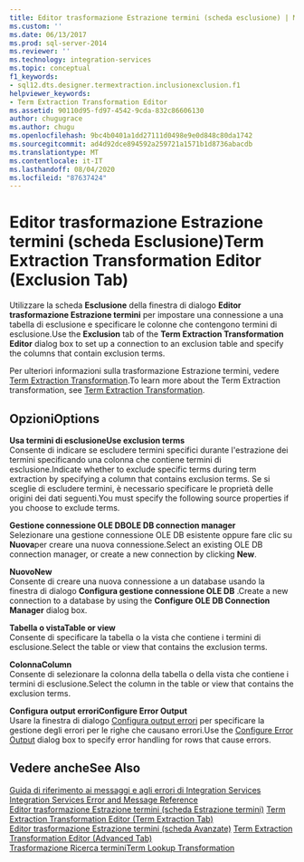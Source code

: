```yaml
---
title: Editor trasformazione Estrazione termini (scheda esclusione) | Microsoft Docs
ms.custom: ''
ms.date: 06/13/2017
ms.prod: sql-server-2014
ms.reviewer: ''
ms.technology: integration-services
ms.topic: conceptual
f1_keywords:
- sql12.dts.designer.termextraction.inclusionexclusion.f1
helpviewer_keywords:
- Term Extraction Transformation Editor
ms.assetid: 90110d95-fd97-4542-9cda-832c86606130
author: chugugrace
ms.author: chugu
ms.openlocfilehash: 9bc4b0401a1dd27111d0498e9e0d848c80da1742
ms.sourcegitcommit: ad4d92dce894592a259721a1571b1d8736abacdb
ms.translationtype: MT
ms.contentlocale: it-IT
ms.lasthandoff: 08/04/2020
ms.locfileid: "87637424"
---
```

# <a name="term-extraction-transformation-editor-exclusion-tab"></a><span data-ttu-id="83b56-102">Editor trasformazione Estrazione termini (scheda Esclusione)</span><span class="sxs-lookup"><span data-stu-id="83b56-102">Term Extraction Transformation Editor (Exclusion Tab)</span></span>
  <span data-ttu-id="83b56-103">Utilizzare la scheda **Esclusione** della finestra di dialogo **Editor trasformazione Estrazione termini** per impostare una connessione a una tabella di esclusione e specificare le colonne che contengono termini di esclusione.</span><span class="sxs-lookup"><span data-stu-id="83b56-103">Use the **Exclusion** tab of the **Term Extraction Transformation Editor** dialog box to set up a connection to an exclusion table and specify the columns that contain exclusion terms.</span></span>  
  
 <span data-ttu-id="83b56-104">Per ulteriori informazioni sulla trasformazione Estrazione termini, vedere [Term Extraction Transformation](data-flow/transformations/term-extraction-transformation.md).</span><span class="sxs-lookup"><span data-stu-id="83b56-104">To learn more about the Term Extraction transformation, see [Term Extraction Transformation](data-flow/transformations/term-extraction-transformation.md).</span></span>  
  
## <a name="options"></a><span data-ttu-id="83b56-105">Opzioni</span><span class="sxs-lookup"><span data-stu-id="83b56-105">Options</span></span>  
 <span data-ttu-id="83b56-106">**Usa termini di esclusione**</span><span class="sxs-lookup"><span data-stu-id="83b56-106">**Use exclusion terms**</span></span>  
 <span data-ttu-id="83b56-107">Consente di indicare se escludere termini specifici durante l'estrazione dei termini specificando una colonna che contiene termini di esclusione.</span><span class="sxs-lookup"><span data-stu-id="83b56-107">Indicate whether to exclude specific terms during term extraction by specifying a column that contains exclusion terms.</span></span> <span data-ttu-id="83b56-108">Se si sceglie di escludere termini, è necessario specificare le proprietà delle origini dei dati seguenti.</span><span class="sxs-lookup"><span data-stu-id="83b56-108">You must specify the following source properties if you choose to exclude terms.</span></span>  
  
 <span data-ttu-id="83b56-109">**Gestione connessione OLE DB**</span><span class="sxs-lookup"><span data-stu-id="83b56-109">**OLE DB connection manager**</span></span>  
 <span data-ttu-id="83b56-110">Selezionare una gestione connessione OLE DB esistente oppure fare clic su **Nuova**per creare una nuova connessione.</span><span class="sxs-lookup"><span data-stu-id="83b56-110">Select an existing OLE DB connection manager, or create a new connection by clicking **New**.</span></span>  
  
 <span data-ttu-id="83b56-111">**Nuovo**</span><span class="sxs-lookup"><span data-stu-id="83b56-111">**New**</span></span>  
 <span data-ttu-id="83b56-112">Consente di creare una nuova connessione a un database usando la finestra di dialogo **Configura gestione connessione OLE DB** .</span><span class="sxs-lookup"><span data-stu-id="83b56-112">Create a new connection to a database by using the **Configure OLE DB Connection Manager** dialog box.</span></span>  
  
 <span data-ttu-id="83b56-113">**Tabella o vista**</span><span class="sxs-lookup"><span data-stu-id="83b56-113">**Table or view**</span></span>  
 <span data-ttu-id="83b56-114">Consente di specificare la tabella o la vista che contiene i termini di esclusione.</span><span class="sxs-lookup"><span data-stu-id="83b56-114">Select the table or view that contains the exclusion terms.</span></span>  
  
 <span data-ttu-id="83b56-115">**Colonna**</span><span class="sxs-lookup"><span data-stu-id="83b56-115">**Column**</span></span>  
 <span data-ttu-id="83b56-116">Consente di selezionare la colonna della tabella o della vista che contiene i termini di esclusione.</span><span class="sxs-lookup"><span data-stu-id="83b56-116">Select the column in the table or view that contains the exclusion terms.</span></span>  
  
 <span data-ttu-id="83b56-117">**Configura output errori**</span><span class="sxs-lookup"><span data-stu-id="83b56-117">**Configure Error Output**</span></span>  
 <span data-ttu-id="83b56-118">Usare la finestra di dialogo [Configura output errori](../../2014/integration-services/configure-error-output.md) per specificare la gestione degli errori per le righe che causano errori.</span><span class="sxs-lookup"><span data-stu-id="83b56-118">Use the [Configure Error Output](../../2014/integration-services/configure-error-output.md) dialog box to specify error handling for rows that cause errors.</span></span>  
  
## <a name="see-also"></a><span data-ttu-id="83b56-119">Vedere anche</span><span class="sxs-lookup"><span data-stu-id="83b56-119">See Also</span></span>  
 <span data-ttu-id="83b56-120">[Guida di riferimento ai messaggi e agli errori di Integration Services](../../2014/integration-services/integration-services-error-and-message-reference.md) </span><span class="sxs-lookup"><span data-stu-id="83b56-120">[Integration Services Error and Message Reference](../../2014/integration-services/integration-services-error-and-message-reference.md) </span></span>  
 <span data-ttu-id="83b56-121">[Editor trasformazione Estrazione termini &#40;scheda Estrazione termini&#41;](../../2014/integration-services/term-extraction-transformation-editor-term-extraction-tab.md) </span><span class="sxs-lookup"><span data-stu-id="83b56-121">[Term Extraction Transformation Editor &#40;Term Extraction Tab&#41;](../../2014/integration-services/term-extraction-transformation-editor-term-extraction-tab.md) </span></span>  
 <span data-ttu-id="83b56-122">[Editor trasformazione Estrazione termini &#40;scheda Avanzate&#41;](../../2014/integration-services/term-extraction-transformation-editor-advanced-tab.md) </span><span class="sxs-lookup"><span data-stu-id="83b56-122">[Term Extraction Transformation Editor &#40;Advanced Tab&#41;](../../2014/integration-services/term-extraction-transformation-editor-advanced-tab.md) </span></span>  
 [<span data-ttu-id="83b56-123">Trasformazione Ricerca termini</span><span class="sxs-lookup"><span data-stu-id="83b56-123">Term Lookup Transformation</span></span>](data-flow/transformations/lookup-transformation.md)  
  
  
